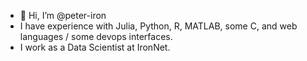 - 👋 Hi, I’m @peter-iron
- I have experience with Julia, Python, R, MATLAB, some C, and web languages / some devops interfaces.
- I work as a Data Scientist at IronNet.
